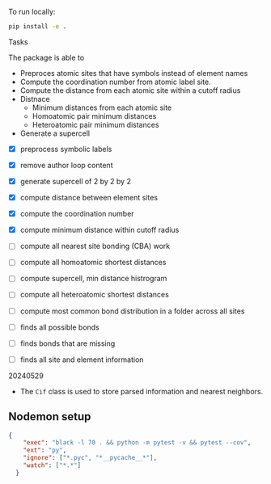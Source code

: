To run locally:

```bash
pip install -e .
```

Tasks

The package is able to

- Preproces atomic sites that have symbols instead of element names
- Compute the coordination number from atomic label site.
- Compute the distance from each atomic site within a cutoff radius
- Distnace
  - Minimum distances from each atomic site
  - Homoatomic pair minimum distances
  - Heteroatomic pair minimum distances
- Generate a supercell


- [x] preprocess symbolic labels
- [x] remove author loop content
- [x] generate supercell of 2 by 2 by 2
- [x] compute distance between element sites
- [x] compute the coordination number
- [x] compute minimum distance within cutoff radius
- [ ] compute all nearest site bonding (CBA) work
- [ ] compute all homoatomic shortest distances
- [ ] compute supercell, min distance histrogram
- [ ] compute all heteroatomic shortest distances
- [ ] compute most common bond distribution in a folder across all sites
- [ ] finds all possible bonds
- [ ] finds bonds that are missing 
- [ ] finds all site and element information



20240529

- The `Cif` class is used to store parsed information and nearest neighbors.

## Nodemon setup

```json
{
    "exec": "black -l 70 . && python -m pytest -v && pytest --cov",
    "ext": "py",
    "ignore": ["*.pyc", "*__pycache__*"],
    "watch": ["*.*"]
  }
```